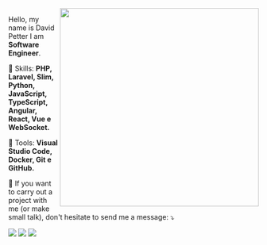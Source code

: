 <img src="https://raw.githubusercontent.com/cfdavidpetter/cfdavidpetter/master/image/computer-illustration.png" min-width="400px" max-width="400px" width="400px" align="right">

<p align="left"> 
  Hello, my name is David Petter I am <strong>Software Engineer</strong>.<br>
</p>

<p align="left">
  🦄 Skills: <strong>PHP, Laravel, Slim, Python, JavaScript, TypeScript, Angular, React, Vue e WebSocket.</strong>
</p>

<p align="left">
  💼 Tools: <strong>Visual Studio Code, Docker, Git e GitHub.</strong>
</p>

<p align="left">
  💌 If you want to carry out a project with me (or make small talk), don't hesitate to send me a message: ⤵️
</p>

<p align="left">
  <a href="https://www.instagram.com/cfdavidpetter/" alt="Instagram">
  <img src="https://img.shields.io/badge/-Instagram-DF0174?style=for-the-badge&logo=instagram&logoColor=white&link=https://www.instagram.com/cfdavidpetter/"/></a>
  
  <a href="https://www.linkedin.com/in/cfdavidpetter" alt="Linkedin">
  <img src="https://img.shields.io/badge/-Linkedin-0e76a8?style=for-the-badge&logo=Linkedin&logoColor=white&link=https://www.linkedin.com/in/cfdavidpetter" /></a>

  <a href="https://www.facebook.com/cfdavidpetter/" alt="Facebook">
  <img src="https://img.shields.io/badge/-Facebook-3b5998?style=for-the-badge&logo=facebook&logoColor=white&link=https://www.facebook.com/cfdavidpetter/"/></a>
</p>  
